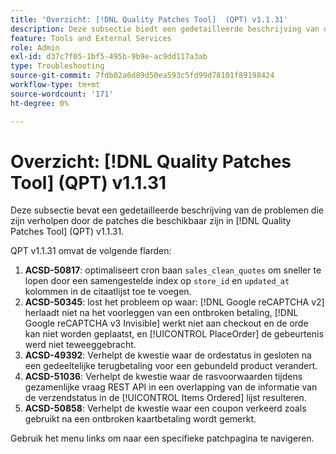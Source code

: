 ```yaml
---
title: 'Overzicht: [!DNL Quality Patches Tool]  (QPT) v1.1.31'
description: Deze subsectie biedt een gedetailleerde beschrijving van de problemen die zijn opgelost door de patches die beschikbaar zijn in  [!DNL Quality Patches Tool]  (QPT) v1.1.31.
feature: Tools and External Services
role: Admin
exl-id: d37c7f05-1bf5-495b-9b9e-ac9dd117a3ab
type: Troubleshooting
source-git-commit: 7fdb02a6d89d50ea593c5fd99d78101f89198424
workflow-type: tm+mt
source-wordcount: '171'
ht-degree: 0%

---
```


# Overzicht: [!DNL Quality Patches Tool] (QPT) v1.1.31

Deze subsectie bevat een gedetailleerde beschrijving van de problemen die zijn verholpen door de patches die beschikbaar zijn in [!DNL Quality Patches Tool] (QPT) v1.1.31.

QPT v1.1.31 omvat de volgende flarden:

1. **ACSD-50817**: optimaliseert cron baan `sales_clean_quotes` om sneller te lopen door een samengestelde index op `store_id` en `updated_at` kolommen in de citaatlijst toe te voegen.
1. **ACSD-50345**: lost het probleem op waar: [!DNL Google reCAPTCHA v2] herlaadt niet na het voorleggen van een ontbroken betaling, [!DNL Google reCAPTCHA v3 Invisible] werkt niet aan checkout en de orde kan niet worden geplaatst, en [!UICONTROL PlaceOrder] de gebeurtenis werd niet teweeggebracht.
1. **ACSD-49392**: Verhelpt de kwestie waar de ordestatus in gesloten na een gedeeltelijke terugbetaling voor een gebundeld product verandert.
1. **ACSD-51036**: Verhelpt de kwestie waar de rasvoorwaarden tijdens gezamenlijke vraag REST API in een overlapping van de informatie van de verzendstatus in de [!UICONTROL Items Ordered] lijst resulteren.
1. **ACSD-50858**: Verhelpt de kwestie waar een coupon verkeerd zoals gebruikt na een ontbroken kaartbetaling wordt gemerkt.

Gebruik het menu links om naar een specifieke patchpagina te navigeren.
